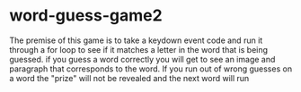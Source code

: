 # word-guess-game2
The premise of this game is to take a keydown event code and run it through a for loop to see if it matches a letter in the word that is being guessed. if you guess a word correctly you will get to see an image and paragraph that corresponds to the word. If you run out of wrong guesses on a word the "prize" will not be revealed and the next word will run
